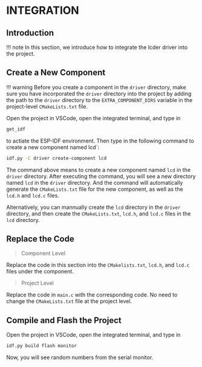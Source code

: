 # INTEGRATION

## Introduction

!!! note
    In this section, we introduce how to integrate the lcder driver into the project.

## Create a New Component

!!! warning
    Before you create a component in the `driver` directory, make sure you have incorporated the `driver` directory into the project by adding the path to the `driver` directory to the `EXTRA_COMPONENT_DIRS` variable in the project-level `CMakeLists.txt` file.

Open the project in VSCode, open the integrated terminal, and type in

```bash
get_idf 
```
to actiate the ESP-IDF environment. Then type in the following command to create a new component named lcd`:

```bash
idf.py -C driver create-component lcd
```

The command above means to create a new component named `lcd` in the `driver` directory. After executing the command, you will see a new directory named `lcd` in the `driver` directory. And the command will automatically generate the `CMakeLists.txt` file for the new component, as well as the `lcd.h` and `lcd.c` files.

Alternatively, you can mannually create the `lcd` directory in the `driver` directory, and then create the `CMakeLists.txt`, `lcd.h`, and `lcd.c` files in the `lcd` directory.

## Replace the Code

> Component Level

Replace the code in this section into the `CMakelists.txt`, `lcd.h`, and `lcd.c` files under the component.

> Project Level

Replace the code in `main.c` with the corresponding code. No need to change the `CMakeLists.txt` file at the project level.

## Compile and Flash the Project

Open the project in VSCode, open the integrated terminal, and type in

```bash
idf.py build flash monitor
```

Now, you will see random numbers from the serial monitor.
